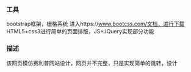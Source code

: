 ### 工具
bootstrap框架，栅格系统
进入https://www.bootcss.com/文档，进行下载<br>
HTML5+css3进行简单的页面排版，JS+JQuery实现部分功能
### 描述
该网页模仿赛利普网站设计，网页并不完整，只是实现简单的跳转，设计
